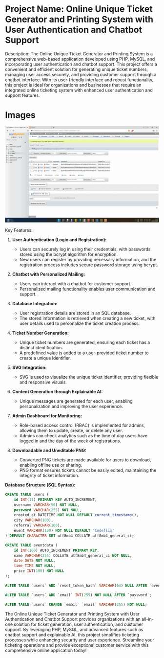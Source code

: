 # Project Name: Online Unique Ticket Generator and Printing System with User Authentication and Chatbot Support

Description:
The Online Unique Ticket Generator and Printing System is a comprehensive web-based application developed using PHP, MySQL, and incorporating user authentication and chatbot support. This project offers a convenient and efficient solution for generating unique ticket numbers, managing user access securely, and providing customer support through a chatbot interface. With its user-friendly interface and robust functionality, this project is ideal for organizations and businesses that require an integrated online ticketing system with enhanced user authentication and support features.

# Images

<p align="center">
  <img src="./Images/ticket.gif" alt="Image"/>
</p>

Key Features:

1. **User Authentication (Login and Registration):**
   - Users can securely log in using their credentials, with passwords stored using the bcrypt algorithm for encryption.
   - New users can register by providing necessary information, and the registration process includes secure password storage using bcrypt.

2. **Chatbot with Personalized Mailing:**
   - Users can interact with a chatbot for customer support.
   - Personalized mailing functionality enables user communication and support.

3. **Database Integration:**
   - User registration details are stored in an SQL database.
   - The stored information is retrieved when creating a new ticket, with user details used to personalize the ticket creation process.

4. **Ticket Number Generation:**
   - Unique ticket numbers are generated, ensuring each ticket has a distinct identification.
   - A predefined value is added to a user-provided ticket number to create a unique identifier.

5. **SVG Integration:**
   - SVG is used to visualize the unique ticket identifier, providing flexible and responsive visuals.

6. **Content Generation through Explainable AI:**
   - Unique messages are generated for each user, enabling personalization and improving the user experience.

7. **Admin Dashboard for Monitoring:**
   - Role-based access control (RBAC) is implemented for admins, allowing them to update, create, or delete any user.
   - Admins can check analytics such as the time of day users have logged in and the day of the week of registrations.

8. **Downloadable and Uneditable PNG:**
   - Converted PNG tickets are made available for users to download, enabling offline use or sharing.
   - PNG format ensures tickets cannot be easily edited, maintaining the integrity of ticket information.

**Database Structure (SQL Syntax):**
```sql
CREATE TABLE users (
    id INT(11) PRIMARY KEY AUTO_INCREMENT,
    username VARCHAR(50) NOT NULL,
    password VARCHAR(255) NOT NULL,
    created_at DATETIME NOT NULL DEFAULT current_timestamp(),
    city VARCHAR(100),
    referral VARCHAR(100),
    event VARCHAR(100) NOT NULL DEFAULT 'Codeflix'
) DEFAULT CHARACTER SET utf8mb4 COLLATE utf8mb4_general_ci;
```

```sql
CREATE TABLE eventdata (
    id INT(100) AUTO_INCREMENT PRIMARY KEY,
    name VARCHAR(255) COLLATE utf8mb4_general_ci NOT NULL,
    date DATE NOT NULL,
    time TIME NOT NULL,
    price INT(100) NOT NULL
);

```

```sql
ALTER TABLE `users` ADD `reset_token_hash` VARCHAR(64) NULL AFTER `event`, ADD `reset_token_expires_at` DATETIME NULL DEFAULT NULL AFTER `reset_token_hash`;
```

```sql
ALTER TABLE `users` ADD `email` INT(255) NOT NULL AFTER `password`;
```

```sql
ALTER TABLE `users` CHANGE `email` `email` VARCHAR(255) NOT NULL;
```

The Online Unique Ticket Generator and Printing System with User Authentication and Chatbot Support provides organizations with an all-in-one solution for ticket generation, user authentication, and customer support. By leveraging PHP, MySQL, and advanced features such as chatbot support and explainable AI, this project simplifies ticketing processes while enhancing security and user experience. Streamline your ticketing operations and provide exceptional customer service with this comprehensive online application today!
